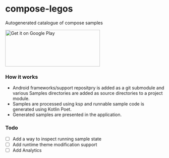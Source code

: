 # compose-legos
Autogenerated catalogue of compose samples

<a href='https://play.google.com/store/apps/details?id=home.saied.composesamples'>
    <img alt='Get it on Google Play' 
         src='https://play.google.com/intl/en_us/badges/images/generic/en_badge_web_generic.png'
         height="116" width="300"/>
</a>

### How it works
- Android frameworks/support repositpry is added as a git submodule and various Samples directories are added as source directories to a project module.
- Samples are processed using ksp and runnable sample code is generated using Kotlin Poet.
- Generated samples are presented in the application.

### Todo
- [ ] Add a way to inspect running sample state
- [ ] Add runtime theme modification support
- [ ] Add Analytics
